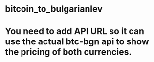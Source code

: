 # bitcoin_to_bulgarianlev
# You need to add API URL so it can use the actual btc-bgn api to show the pricing of both currencies.
